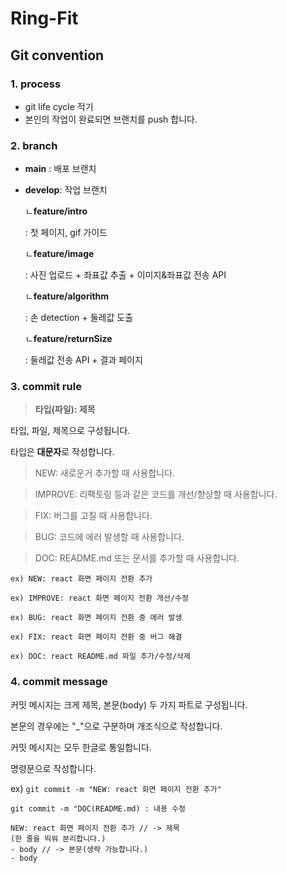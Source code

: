 # Ring-Fit

## **Git convention**
### 1. process
- git life cycle 적기
- 본인의 작업이 완료되면 브랜치를 push 합니다.
### 2. branch
- **main**
: 배포 브랜치
- **develop**: 작업 브랜치

  ㄴ**feature/intro**
  
  : 첫 페이지, gif 가이드

  ㄴ**feature/image**
  
  : 사진 업로드 + 좌표값 추출 + 이미지&좌표값 전송 API

  ㄴ**feature/algorithm**
  
  : 손 detection + 둘레값 도출

  ㄴ**feature/returnSize**
  
  : 둘레값 전송 API + 결과 페이지


### 3. commit rule
> **타입(파일): 제목** 

타입, 파일, 제목으로 구성됩니다.

타입은 **대문자**로 작성합니다.

> NEW: 새로운거 추가할 때 사용합니다.

> IMPROVE: 리팩토링 등과 같은 코드를 개선/향상할 때 사용합니다.

> FIX: 버그를 고칠 때 사용합니다.

> BUG: 코드에 에러 발생할 때 사용합니다.

> DOC: README.md 또는 문서를 추가할 때 사용합니다.

```
ex) NEW: react 화면 페이지 전환 추가

ex) IMPROVE: react 화면 페이지 전환 개선/수정

ex) BUG: react 화면 페이지 전환 중 에러 발생

ex) FIX: react 화면 페이지 전환 중 버그 해결

ex) DOC: react README.md 파일 추가/수정/삭제
```
### 4. commit message
커밋 메시지는 크게 제목, 본문(body) 두 가지 파트로 구성됩니다.

본문의 경우에는 "_"으로 구분하며 개조식으로 작성합니다.

커밋 메시지는 모두 한글로 통일합니다.

명령문으로 작성합니다.

ex) `git commit -m "NEW: react 화면 페이지 전환 추가"`

`git commit -m "DOC(README.md) : 내용 수정`

```
NEW: react 화면 페이지 전환 추가 // -> 제목
(한 줄을 띄워 분리합니다.)
- body // -> 본문(생략 가능합니다.)
- body
```

